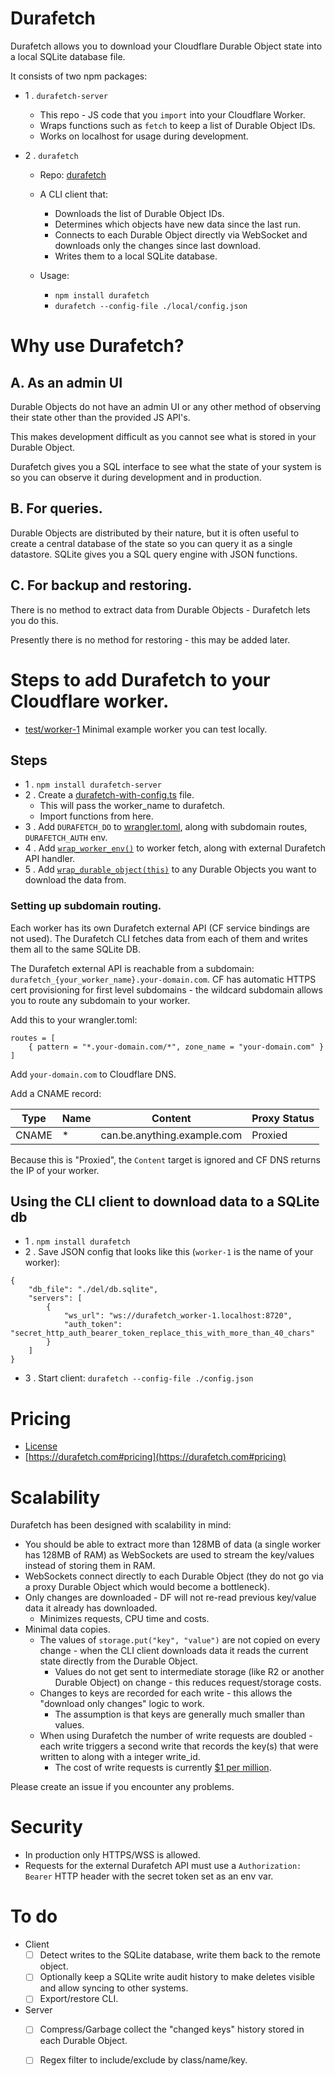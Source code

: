 # Durafetch

Durafetch allows you to download your Cloudflare Durable Object state into a local SQLite database file.

It consists of two npm packages:

- 1 . `durafetch-server`
	- This repo - JS code that you `import` into your Cloudflare Worker.
	- Wraps functions such as `fetch` to keep a list of Durable Object IDs.
	- Works on localhost for usage during development.

- 2 . `durafetch`
	- Repo: [durafetch](https://github.com/emadda/durafetch)

	- A CLI client that:
		- Downloads the list of Durable Object IDs.
		- Determines which objects have new data since the last run.
		- Connects to each Durable Object directly via WebSocket and downloads only the changes since last download.
		- Writes them to a local SQLite database.

	- Usage:
		- `npm install durafetch`
		- `durafetch --config-file ./local/config.json`

# Why use Durafetch?

## A. As an admin UI

Durable Objects do not have an admin UI or any other method of observing their state
other than the provided JS API's.

This makes development difficult as you cannot see what is stored in your Durable Object.

Durafetch gives you a SQL interface to see what the state of your system is so you can observe it during development and in production.

## B. For queries.

Durable Objects are distributed by their nature, but it is often useful to create a central database of the state so you can query it as a single datastore. SQLite gives you a SQL query engine with JSON functions.

## C. For backup and restoring.

There is no method to extract data from Durable Objects - Durafetch lets you do this.

Presently there is no method for restoring - this may be added later.

# Steps to add Durafetch to your Cloudflare worker.

- [test/worker-1](test/worker-1) Minimal example worker you can test locally.

## Steps

- 1 . `npm install durafetch-server`
- 2 . Create a [durafetch-with-config.ts](test/worker-1/src/durafetch-with-config.ts) file.
	- This will pass the worker_name to durafetch.
	- Import functions from here.
- 3 . Add `DURAFETCH_DO` to [wrangler.toml](test/worker-1/wrangler.toml), along with subdomain routes, `DURAFETCH_AUTH` env.
- 4 . Add [`wrap_worker_env()`](test/worker-1/src/index.ts) to worker fetch, along with external Durafetch API handler.
- 5 . Add [`wrap_durable_object(this)`](test/worker-1/src/durable_object_a.ts) to any Durable Objects you want to download the data from.

### Setting up subdomain routing.

Each worker has its own Durafetch external API (CF service bindings are not used). The Durafetch CLI fetches data from each of them and writes them all to the same SQLite DB.

The Durafetch external API is reachable from a subdomain: `durafetch_{your_worker_name}.your-domain.com`. CF has automatic HTTPS cert provisioning for first level subdomains - the wildcard subdomain allows you to route any subdomain to your worker.

Add this to your wrangler.toml:

```
routes = [
    { pattern = "*.your-domain.com/*", zone_name = "your-domain.com" }
]
```

Add `your-domain.com` to Cloudflare DNS.

Add a CNAME record:

| Type  | Name | Content                     | Proxy Status |
|-------|------|-----------------------------|--------------|
| CNAME | *    | can.be.anything.example.com | Proxied      |

Because this is "Proxied", the `Content` target is ignored and CF DNS returns the IP of your worker.

## Using the CLI client to download data to a SQLite db

- 1 . `npm install durafetch`
- 2 . Save JSON config that looks like this (`worker-1` is the name of your worker):

```
{
    "db_file": "./del/db.sqlite",
    "servers": [
        {
            "ws_url": "ws://durafetch_worker-1.localhost:8720",
            "auth_token": "secret_http_auth_bearer_token_replace_this_with_more_than_40_chars"
        }
    ]
}
```

- 3 . Start client: `durafetch --config-file ./config.json`

# Pricing

- [License](LICENSE)
- [https://durafetch.com#pricing](https://durafetch.com#pricing)

# Scalability

Durafetch has been designed with scalability in mind:

- You should be able to extract more than 128MB of data (a single worker has 128MB of RAM) as WebSockets are used to stream the key/values instead of storing them in RAM.
- WebSockets connect directly to each Durable Object (they do not go via a proxy Durable Object which would become a bottleneck).
- Only changes are downloaded - DF will not re-read previous key/value data it already has downloaded.
	- Minimizes requests, CPU time and costs.
- Minimal data copies.
	- The values of `storage.put("key", "value")` are not copied on every change - when the CLI client downloads data it reads the current state directly from the Durable Object.
		- Values do not get sent to intermediate storage (like R2 or another Durable Object) on change - this reduces request/storage costs.
	- Changes to keys are recorded for each write - this allows the "download only changes" logic to work.
		- The assumption is that keys are generally much smaller than values.
	- When using Durafetch the number of write requests are doubled - each write triggers a second write that records the key(s) that were written to along with a integer write_id.
		- The cost of write requests is currently [$1 per million](https://developers.cloudflare.com/workers/platform/pricing/#durable-objects).

Please create an issue if you encounter any problems.

# Security

- In production only HTTPS/WSS is allowed.
- Requests for the external Durafetch API must use a `Authorization: Bearer` HTTP header with the secret token set as an env var.

# To do

- Client
	- [ ] Detect writes to the SQLite database, write them back to the remote object.
	- [ ] Optionally keep a SQLite write audit history to make deletes visible and allow syncing to other systems.
	- [ ] Export/restore CLI.

- Server
	- [ ] Compress/Garbage collect the "changed keys" history stored in each Durable Object.
	- [ ] Regex filter to include/exclude by class/name/key.

